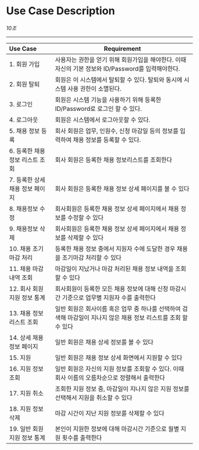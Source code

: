 # Use Case Description

_10조_

---

| Use Case                        | Requirement                                                                                     |
| :------------------------------ | ----------------------------------------------------------------------------------------------- |
| 1. 회원 가입                    |  사용자는 권한을 얻기 위해 회원가입을 해야한다. 이때 자신의 기본 정보와 ID/Password를 입력해야한다.     |
| 2. 회원 탈퇴                    |  회원은 이 시스템에서 탈퇴할 수 있다. 탈퇴와 동시에 시스템 사용 권한이 소멸된다.                        |
| 3. 로그인                       |  회원은 시스템 기능을 사용하기 위해 등록한 ID/Password로 로그인 할 수 있다.                           |
| 4. 로그아웃                     |  회원은 시스템에서 로그아웃할 수 있다.                                                              |
| 5. 채용 정보 등록               |  회사 회원은 업무, 인원수, 신청 마감일 등의 정보를 입력하여 채용 정보를 등록할 수 있다.                 |                                                                                                |
| 6. 등록한 채용 정보 리스트 조회 | 회사 회원은 등록한 채용 정보리스트를 조회한다                                                                                                |
| 7. 등록한 상세 채용 정보 페이지 | 회사 회원은 등록한 채용 정보 상세 페이지를 볼 수 있다                                                                                                |
| 8. 채용정보 수정                | 회사회원은 등록한 채용 정보 상세 페이지에서 채용 정보를 수정할 수 있다                                                                                                |
| 9. 채용정보 삭제                | 회사회원은 등록한 채용 정보 상세 페이지에서 채용 정보를 삭제할 수 있다                                                                                                |
| 10. 채용 조기 마감 처리         |  등록한 채용 정보 중에서 지원자 수에 도달한 경우 채용을 조기마감 처리할 수 있다                                                                                               |
| 11. 채용 마감 내역 조회         |  마감일이 지났거나 마감 처리된 채용 정보 내역을 조회할 수 있다                            |
| 12. 회사 회원 지원 정보 통계    |  회사회원이 등록한 모든 채용 정보에 대해 신청 마감시간 기준으로 업무별 지원자 수를 출력한다                                |
| 13. 채용 정보 리스트 조회       |  일반 회원은 회사이름 혹은 업무 중 하나를 선택하여 검색해 마감일이 지나지 않은 채용 정보 리스트를 조회 할 수 있다                    |
| 14. 상세 채용 정보 페이지       |  일반 회원은 채용 상세 정보를 볼 수 있다                                         |
| 15. 지원                        |  일반 회원은 채용 정보 상세 화면에서 지원할 수 있다                                                         |
| 16. 지원 정보 조회              | 일반 회원은 자신의 지원 정보를 조회할 수 있다. 이때 회사 이름의 오름차순으로 정렬해서 출력한다 |
| 17. 지원 취소                   | 조회한 지원 정보 중, 마감일이 지나지 않은 지원 정보를 선택해서 지원을 취소할 수 있다           |
| 18. 지원 정보 삭제              | 마감 시간이 지난 지원 정보를 삭제할 수 있다                                                    |
| 19. 일반 회원 지원 정보 통계    | 본인이 지원한 정보에 대해 마감시간 기준으로 월별 지원 횟수를 출력한다                      |
